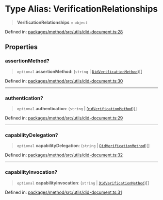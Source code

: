 # Type Alias: VerificationRelationships

> **VerificationRelationships** = `object`

Defined in: [packages/method/src/utils/did-document.ts:28](https://github.com/dcdpr/did-btcr2-js/blob/4a717493e735221d072999f212891939f4de3f23/packages/method/src/utils/did-document.ts#L28)

## Properties

### assertionMethod?

> `optional` **assertionMethod**: (`string` \| [`DidVerificationMethod`](../classes/DidVerificationMethod.md))[]

Defined in: [packages/method/src/utils/did-document.ts:30](https://github.com/dcdpr/did-btcr2-js/blob/4a717493e735221d072999f212891939f4de3f23/packages/method/src/utils/did-document.ts#L30)

***

### authentication?

> `optional` **authentication**: (`string` \| [`DidVerificationMethod`](../classes/DidVerificationMethod.md))[]

Defined in: [packages/method/src/utils/did-document.ts:29](https://github.com/dcdpr/did-btcr2-js/blob/4a717493e735221d072999f212891939f4de3f23/packages/method/src/utils/did-document.ts#L29)

***

### capabilityDelegation?

> `optional` **capabilityDelegation**: (`string` \| [`DidVerificationMethod`](../classes/DidVerificationMethod.md))[]

Defined in: [packages/method/src/utils/did-document.ts:32](https://github.com/dcdpr/did-btcr2-js/blob/4a717493e735221d072999f212891939f4de3f23/packages/method/src/utils/did-document.ts#L32)

***

### capabilityInvocation?

> `optional` **capabilityInvocation**: (`string` \| [`DidVerificationMethod`](../classes/DidVerificationMethod.md))[]

Defined in: [packages/method/src/utils/did-document.ts:31](https://github.com/dcdpr/did-btcr2-js/blob/4a717493e735221d072999f212891939f4de3f23/packages/method/src/utils/did-document.ts#L31)
